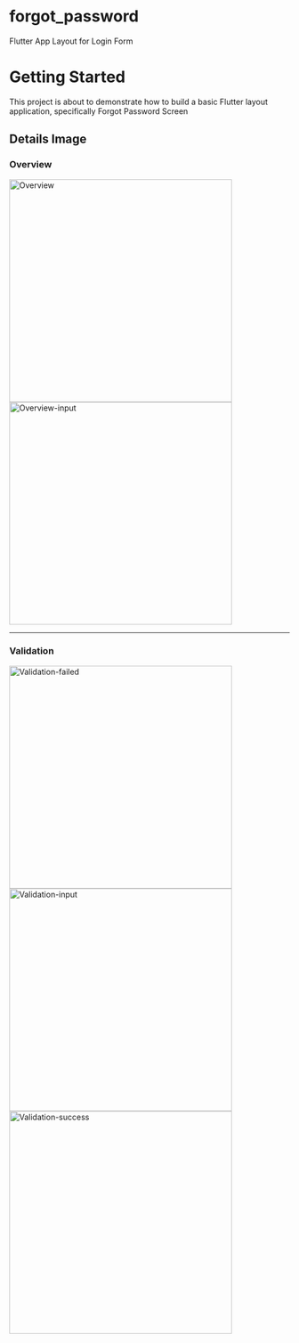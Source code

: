 # forgot_password

Flutter App Layout for Login Form

# Getting Started

This project is about to demonstrate how to build a basic Flutter layout application, specifically Forgot Password Screen

## Details Image
### Overview
<img src="https://f5-zpcloud.zdn.vn/2956927641784141479/5ec065816680acdef591.jpg" alt="Overview" width="400" />
<img src="https://f5-zpcloud.zdn.vn/418820533372121856/9dad9fb59cb456ea0fa5.jpg" alt="Overview-input" width="400" />


**************************
### Validation
<img src="https://f4-zpcloud.zdn.vn/4304928777790205597/dd48454246438c1dd552.jpg" alt="Validation-failed" width="400" />
<img src="https://f5-zpcloud.zdn.vn/6770923835938643226/841e37103411fe4fa700.jpg" alt="Validation-input" width="400" />
<img src="https://f5-zpcloud.zdn.vn/3761737055229290988/e888aebbadba67e43eab.jpg" alt="Validation-success" width="400" />




